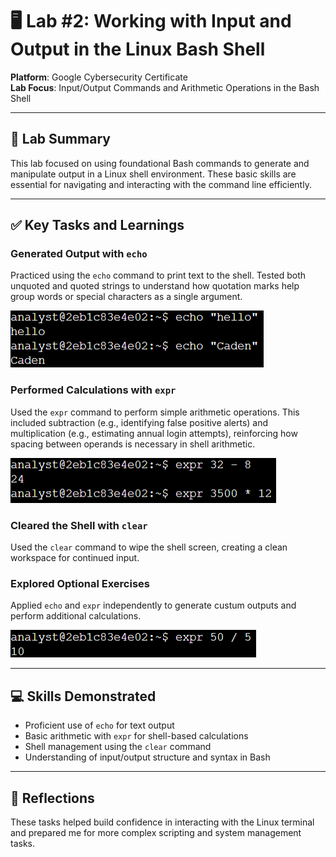 # 🖥️ Lab #2: Working with Input and Output in the Linux Bash Shell

**Platform**: Google Cybersecurity Certificate  
**Lab Focus**: Input/Output Commands and Arithmetic Operations in the Bash Shell

---

## 🧠 Lab Summary

This lab focused on using foundational Bash commands to generate and manipulate output in a Linux shell environment. These basic skills are essential for navigating and interacting with the command line efficiently.

---

## ✅ Key Tasks and Learnings

### Generated Output with `echo`
Practiced using the `echo` command to print text to the shell. Tested both unquoted and quoted strings to understand how quotation marks help group words or special characters as a single argument.

![Echo Command Example](../images/linux_lab2_echo.png)


### Performed Calculations with `expr`
Used the `expr` command to perform simple arithmetic operations. This included subtraction (e.g., identifying false positive alerts) and multiplication (e.g., estimating annual login attempts), reinforcing how spacing between operands is necessary in shell arithmetic.

![Expr Arithmetic Example](../images/linux_lab2_subtraction.png)


### Cleared the Shell with `clear`
Used the `clear` command to wipe the shell screen, creating a clean workspace for continued input.


### Explored Optional Exercises
Applied `echo` and `expr` independently to generate custum outputs and perform additional calculations. 

![Optional Exercises Screenshot](../images/linux_lab2_division.png)

---

## 💻 Skills Demonstrated

- Proficient use of `echo` for text output  
- Basic arithmetic with `expr` for shell-based calculations  
- Shell management using the `clear` command  
- Understanding of input/output structure and syntax in Bash  

---

## 🔁 Reflections

These tasks helped build confidence in interacting with the Linux terminal and prepared me for more complex scripting and system management tasks.

